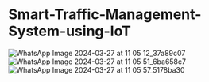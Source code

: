 # Smart-Traffic-Management-System-using-IoT
![WhatsApp Image 2024-03-27 at 11 05 12_37a89c07](https://github.com/saicharan488/Smart-Traffic-Management-System-using-IoT/assets/139876502/3d121af0-94d1-4338-b9f8-091ebc138179)
![WhatsApp Image 2024-03-27 at 11 05 51_6ba658c7](https://github.com/saicharan488/Smart-Traffic-Management-System-using-IoT/assets/139876502/e30beb60-323c-4884-a32f-fb622eb31dbb)
![WhatsApp Image 2024-03-27 at 11 05 57_5178ba30](https://github.com/saicharan488/Smart-Traffic-Management-System-using-IoT/assets/139876502/73266a8a-a7fa-4343-b4a6-cff03d2e129f)
